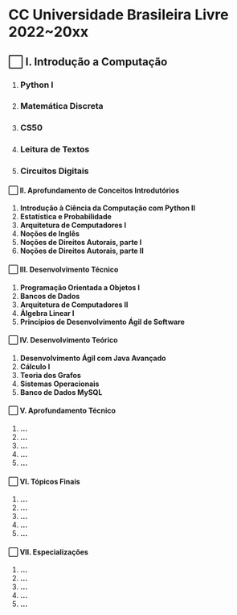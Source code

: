 # **CC Universidade Brasileira Livre 2022~20xx**

## ⬜ **I. Introdução a Computação**
  1. ### Python I
  2. ### Matemática Discreta
  3. ### CS50
  4. ### Leitura de Textos
  5. ### Circuitos Digitais

#### ⬜ **II. Aprofundamento de Conceitos Introdutórios**
  1. **Introdução à Ciência da Computação com Python II**
  2. **Estatística e Probabilidade**
  3. **Arquitetura de Computadores I**
  4. **Noções de Inglês**
  5. **Noções de Direitos Autorais, parte I**
  6. **Noções de Direitos Autorais, parte II**

#### ⬜ **III. Desenvolvimento Técnico**
  1. **Programação Orientada a Objetos I**
  2. **Bancos de Dados**
  3. **Arquitetura de Computadores II**
  4. **Álgebra Linear I**
  5. **Princípios de Desenvolvimento Ágil de Software**

#### ⬜ **IV. Desenvolvimento Teórico**
  1. **Desenvolvimento Ágil com Java Avançado**
  2. **Cálculo I**
  3. **Teoria dos Grafos**
  4. **Sistemas Operacionais**
  5. **Banco de Dados MySQL**

#### ⬜ **V. Aprofundamento Técnico**
  1. **...**
  2. **...**
  3. **...**
  4. **...**
  5. **...**

#### ⬜ **VI. Tópicos Finais**
  1. **...**
  2. **...**
  3. **...**
  4. **...**
  5. **...**

#### ⬜ **VII. Especializações**
  1. **...**
  2. **...**
  3. **...**
  4. **...**
  5. **...**
